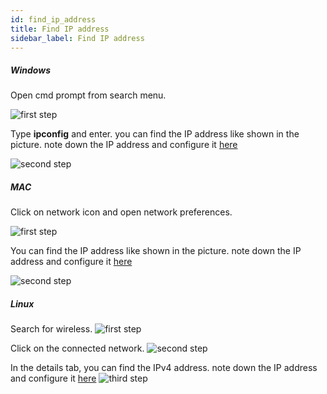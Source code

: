 ```yaml
---
id: find_ip_address
title: Find IP address
sidebar_label: Find IP address
---
```


##### Windows

Open cmd prompt from search menu.

![first step](/vlc-docs/img/tutorial/windows_ip_address_one.png)

Type <b>ipconfig</b> and enter. you can find the IP address like shown in the picture. note down the IP address and configure it [here](windows_setup.md)

![second step](/vlc-docs/img/tutorial/windows_ip_address_two.png)

##### MAC

Click on network icon and open network preferences.

![first step](/vlc-docs/img/tutorial/mac_ip_address_one.png)

You can find the IP address like shown in the picture. note down the IP address and configure it [here](mac_setup.md)

![second step](/vlc-docs/img/tutorial/mac_ip_address_two.png)

##### Linux
Search for wireless.
![first step](/vlc-docs/img/tutorial/linux_ip_address_one.jpg)

Click on the connected network.
![second step](/vlc-docs/img/tutorial/linux_ip_address_two.jpg)

In the details tab, you can find the IPv4 address. note down the IP address and configure it [here](linux_setup.md)
![third step](/vlc-docs/img/tutorial/linux_ip_address_three.jpg)
